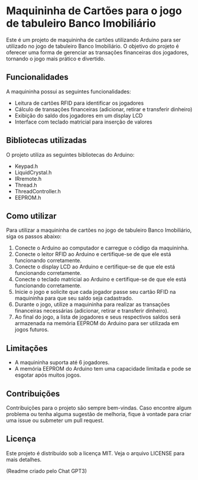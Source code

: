 # Maquininha de Cartões para o jogo de tabuleiro Banco Imobiliário

Este é um projeto de maquininha de cartões utilizando Arduino para ser utilizado no jogo de tabuleiro Banco Imobiliário. O objetivo do projeto é oferecer uma forma de gerenciar as transações financeiras dos jogadores, tornando o jogo mais prático e divertido.

## Funcionalidades

A maquininha possui as seguintes funcionalidades:

- Leitura de cartões RFID para identificar os jogadores
- Cálculo de transações financeiras (adicionar, retirar e transferir dinheiro)
- Exibição do saldo dos jogadores em um display LCD
- Interface com teclado matricial para inserção de valores

## Bibliotecas utilizadas

O projeto utiliza as seguintes bibliotecas do Arduino:

- Keypad.h
- LiquidCrystal.h
- IRremote.h
- Thread.h
- ThreadController.h
- EEPROM.h

## Como utilizar

Para utilizar a maquininha de cartões no jogo de tabuleiro Banco Imobiliário, siga os passos abaixo:

1. Conecte o Arduino ao computador e carregue o código da maquininha.
2. Conecte o leitor RFID ao Arduino e certifique-se de que ele está funcionando corretamente.
3. Conecte o display LCD ao Arduino e certifique-se de que ele está funcionando corretamente.
4. Conecte o teclado matricial ao Arduino e certifique-se de que ele está funcionando corretamente.
5. Inicie o jogo e solicite que cada jogador passe seu cartão RFID na maquininha para que seu saldo seja cadastrado.
6. Durante o jogo, utilize a maquininha para realizar as transações financeiras necessárias (adicionar, retirar e transferir dinheiro).
7. Ao final do jogo, a lista de jogadores e seus respectivos saldos será armazenada na memória EEPROM do Arduino para ser utilizada em jogos futuros.

## Limitações

- A maquininha suporta até 6 jogadores.
- A memória EEPROM do Arduino tem uma capacidade limitada e pode se esgotar após muitos jogos.

## Contribuições

Contribuições para o projeto são sempre bem-vindas. Caso encontre algum problema ou tenha alguma sugestão de melhoria, fique à vontade para criar uma issue ou submeter um pull request.

## Licença

Este projeto é distribuído sob a licença MIT. Veja o arquivo LICENSE para mais detalhes.

(Readme criado pelo Chat GPT3)
